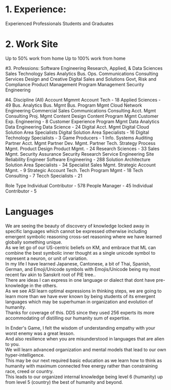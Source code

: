 
# 1. Experience:
  Experienced Professionals
  Students and Graduates

# 2. Work Site
  Up to 50% work from home
  Up to 100% work from home

#3. Professions:
  Software Engineering
  Research, Applied, & Data Sciences
  Sales
  Technology Sales
  Analytics
  Bus. Ops.
  Communications
  Consulting Services
  Design and Creative
  Digital Sales and Solutions
  Govt, Risk and Compliance
  Product Management
  Program Management
  Security Engineering

#4. Discipline
  (All)
  Account Mgmmt
  Account Tech - 18
  Applied Sciences - 49
  Bus. Analytics
  Bus. Mgmt
  Bus. Program Mgmt
  Cloud Network Engineering
  Commercial Sales
  Communications
  Consulting Acct. Mgmt
  Consulting Proj. Mgmt
  Content Design
  Content Program Mgmt
  Customer Exp. Engineering - 8
  Customer Experience Program Mgmt
  Data Analytics
  Data Engineering
  Data Science - 24
  Digital Acct. Mgmt
  Digital Cloud Solution Area Specialists
  Digital Solution Area Specialists - 16
  Digital Technology Specialists - 3
  Game Producers - 1
  Info. Systems Auditing
  Partner Acct. Mgmt
  Partner Dev. Mgmt.
  Partner Tech. Strategy
  Process Mgmt.
  Product Design
  Product Mgmt. - 24
  Research Sciences - 33
  Sales Mgmt.
  Security Assurance
  Security Research
  Service Engineering
  Site Reliability Engineer
  Software Engineering - 288
  Solution Architecture
  Solution Area Specialists - 34
  Specialist Sales Mgmt.
  Strategic Account Mgmt. - 9
  Strategic Account Tech.
  Tech Program Mgmt - 18
  Tech Consulting - 7
  Tecch Specialists - 21
  
Role Type
Individual Contributor - 578
People Manager - 45
Individual Contributor - 5



  # Languages
  We are seeing the beauty of discovery of knowledge locked away in specific languages which cannot be expressed otherwise including emergent symbolic reasoning cross-set reasoning where we have learned globally something unique.  
  As we let go of our US-centric beliefs on KM, and embrace that ML can combine the best symbolic inner thought as a single unicode symbol to represent a neuron, or unit of variation.  
  In my life I have learned Japanese, Cantonese, a bit of Thai, Spanish, German, and Emoji/Unicode symbols with Emojis/Unicode being my  most recent fav akin to Sanskrit root of PIE tree..  
  There are ideas I can express in one language or dialect that dont have pre-knowledge in the others.  
  As we see ASI learn optimal expressions in thinking steps, we are going to learn more than we have ever known by being students of its emergent languages which may be superhuman in organization and evolution of humanity.  
  Thanks for coverage of this. 
  DDS since they used 256 experts its more accommodating of distilling our humanity sum of expertise.

In Ender's Game, I felt the wisdom of understanding empathy with your worst enemy was a great lesson.  
And also resilience when you are misunderstood in languages that are alien to you.  
We will learn advanced organization and mental models that lead to our own hyper-intelligence.  
This may be our next required basic education as we learn how to think as humanity with maximum connected free energy rather than constraining race, creed or country.  
This leads to our organized internal knowledge being level 6 (humanity) up from level 5 (country) the best of humanity and beyond.  



  
